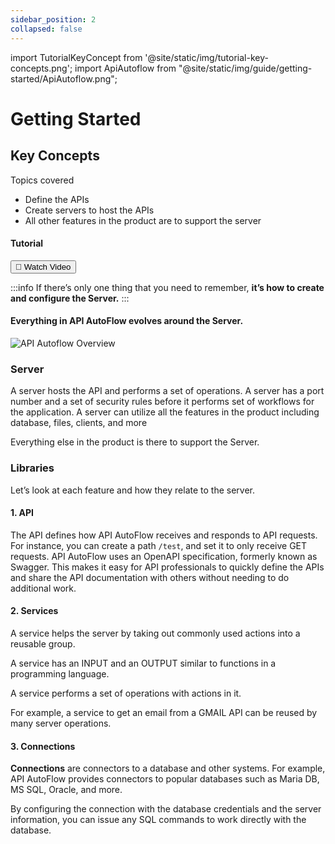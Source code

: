 ```yaml
---
sidebar_position: 2
collapsed: false
---
```


import TutorialKeyConcept from '@site/static/img/tutorial-key-concepts.png';
import ApiAutoflow from "@site/static/img/guide/getting-started/ApiAutoflow.png";

# Getting Started
## Key Concepts

<div class="colTwoBlock">
    <div class="colTwoLeft">
        <div class="colTwoWrapper">
            <p>Topics covered</p>
                <ul>
                    <li>Define the APIs</li>
                    <li>Create servers to host the APIs</li>
                    <li>All other features in the product are to support the server</li>
                </ul>
        </div>
    </div>
    <div class="colTwoRight">
          <h4>Tutorial</h4>
          <a target="_blank" href="https://www.youtube.com/embed/SLPKuXWuo1A?si=K2fYk-kJuZZowi7u&amp;"><button class="btnVideo">🎥 Watch Video</button></a>
   </div>
    <div class="colTwoClearer"></div>
</div>

:::info
 If there’s only one thing that you need to remember,
 **it’s how to create and configure the Server.**
:::

#### Everything in API AutoFlow evolves around the Server.

<!-- <div class="myResponsiveImg">
    <img src={ApiAutoflow} alt="Api Autoflow" class="myResponsiveImg"/>
</div> -->

![API Autoflow Overview](@site/static/img/guide/getting-started/ApiAutoflow.png)

### Server

A server hosts the API and performs a set of operations. A server has a port number and a set of security rules before it performs set of workflows for the application. A server can utilize all the features in the product including database, files, clients, and more

Everything else in the product is there to support the Server.

### Libraries

Let’s look at each feature and how they relate to the server.

#### 1. API

The API defines how API AutoFlow receives and responds to API requests. For instance, you can create a path `/test`, and set it to only receive GET requests. API AutoFlow uses an OpenAPI specification, formerly known as Swagger. This makes it easy for API professionals to quickly define the APIs and share the API documentation with others without needing to do additional work.

#### 2. Services

A service helps the server by taking out commonly used actions into a reusable group.

A service has an INPUT and an OUTPUT similar to functions in a programming language.

A service performs a set of operations with actions in it.

For example, a service to get an email from a GMAIL API can be reused by many server operations.

#### 3. Connections

**Connections** are connectors to a database and other systems. For example, API AutoFlow provides connectors to popular databases such as Maria DB, MS SQL, Oracle, and more.

By configuring the connection with the database credentials and the server information, you can issue any SQL commands to work directly with the database.
